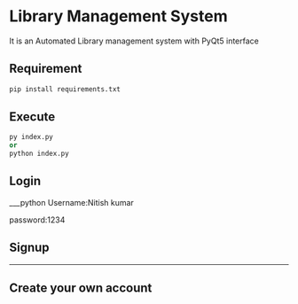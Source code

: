 # Library Management System

It is an Automated Library management system with PyQt5 interface

## Requirement

```python
pip install requirements.txt
```
## Execute

```python
py index.py
or
python index.py
```

## Login

___python
Username:Nitish kumar

password:1234


## Signup

---
Create your own account
---
